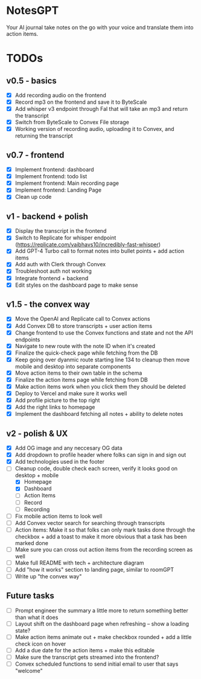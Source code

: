 # NotesGPT

Your AI journal take notes on the go with your voice and translate them into action items.

# TODOs

## v0.5 - basics

- [x] Add recording audio on the frontend
- [x] Record mp3 on the frontend and save it to ByteScale
- [x] Add whisper v3 endpoint through Fal that will take an mp3 and return the transcript
- [x] Switch from ByteScale to Convex File storage
- [x] Working version of recording audio, uploading it to Convex, and returning the transcript

## v0.7 - frontend

- [x] Implement frontend: dashboard
- [x] Implement frontend: todo list
- [x] Implement frontend: Main recording page
- [x] Implement frontend: Landing Page
- [x] Clean up code

## v1 - backend + polish

- [x] Display the transcript in the frontend
- [x] Switch to Replicate for whisper endpoint (https://replicate.com/vaibhavs10/incredibly-fast-whisper)
- [x] Add GPT-4 Turbo call to format notes into bullet points + add action items
- [x] Add auth with Clerk through Convex
- [x] Troubleshoot auth not working
- [x] Integrate frontend + backend
- [x] Edit styles on the dashboard page to make sense

## v1.5 - the convex way

- [x] Move the OpenAI and Replicate call to Convex actions
- [x] Add Convex DB to store transcripts + user action items
- [x] Change frontend to use the Convex functions and state and not the API endpoints
- [x] Navigate to new route with the note ID when it's created
- [x] Finalize the quick-check page while fetching from the DB
- [x] Keep going over dyanmic route starting line 134 to cleanup then move mobile and desktop into separate components
- [x] Move action items to their own table in the schema
- [x] Finalize the action items page while fetching from DB
- [x] Make action items work when you click them they should be deleted
- [x] Deploy to Vercel and make sure it works well
- [x] Add profile picture to the top right
- [x] Add the right links to homepage
- [x] Implement the dashboard fetching all notes + ability to delete notes

## v2 - polish & UX

- [x] Add OG image and any neccesary OG data
- [x] Add dropdown to profile header where folks can sign in and sign out
- [x] Add technologies used in the footer
- [ ] Cleanup code, double check each screen, verify it looks good on desktop + mobile
  - [x] Homepage
  - [x] Dashboard
  - [ ] Action Items
  - [ ] Record
  - [ ] Recording
- [ ] Fix mobile action items to look well
- [ ] Add Convex vector search for searching through transcripts
- [ ] Action items: Make it so that folks can only mark tasks done through the checkbox + add a toast to make it more obvious that a task has been marked done
- [ ] Make sure you can cross out action items from the recording screen as well
- [ ] Make full README with tech + architecture diagram
- [ ] Add "how it works" section to landing page, similar to roomGPT
- [ ] Write up "the convex way"

## Future tasks

- [ ] Prompt engineer the summary a little more to return something better than what it does
- [ ] Layout shift on the dashboard page when refreshing – show a loading state?
- [ ] Make action items animate out + make checkbox rounded + add a little check icon on hover
- [ ] Add a due date for the action items + make this editable
- [ ] Make sure the transcript gets streamed into the frontend?
- [ ] Convex scheduled functions to send initial email to user that says "welcome"
